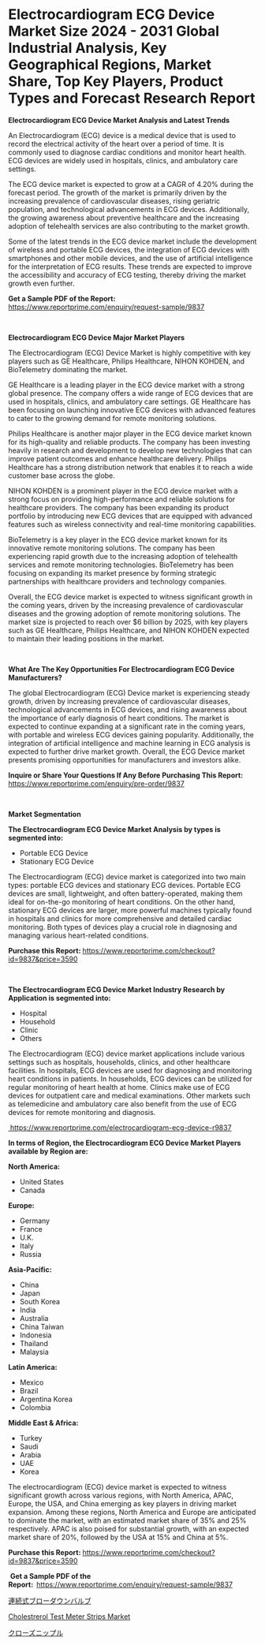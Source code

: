 <p><h1>Electrocardiogram ECG Device Market Size 2024 - 2031 Global Industrial Analysis, Key Geographical Regions, Market Share, Top Key Players, Product Types and Forecast Research Report</h1></p><p><strong>Electrocardiogram ECG Device Market Analysis and Latest Trends</strong></p>
<p><p>An Electrocardiogram (ECG) device is a medical device that is used to record the electrical activity of the heart over a period of time. It is commonly used to diagnose cardiac conditions and monitor heart health. ECG devices are widely used in hospitals, clinics, and ambulatory care settings.</p><p>The ECG device market is expected to grow at a CAGR of 4.20% during the forecast period. The growth of the market is primarily driven by the increasing prevalence of cardiovascular diseases, rising geriatric population, and technological advancements in ECG devices. Additionally, the growing awareness about preventive healthcare and the increasing adoption of telehealth services are also contributing to the market growth.</p><p>Some of the latest trends in the ECG device market include the development of wireless and portable ECG devices, the integration of ECG devices with smartphones and other mobile devices, and the use of artificial intelligence for the interpretation of ECG results. These trends are expected to improve the accessibility and accuracy of ECG testing, thereby driving the market growth even further.</p></p>
<p><strong>Get a Sample PDF of the Report:&nbsp;</strong> <a href="https://www.reportprime.com/enquiry/request-sample/9837">https://www.reportprime.com/enquiry/request-sample/9837</a></p>
<p>&nbsp;</p>
<p><strong>Electrocardiogram ECG Device Major Market Players</strong></p>
<p><p>The Electrocardiogram (ECG) Device Market is highly competitive with key players such as GE Healthcare, Philips Healthcare, NIHON KOHDEN, and BioTelemetry dominating the market. </p><p>GE Healthcare is a leading player in the ECG device market with a strong global presence. The company offers a wide range of ECG devices that are used in hospitals, clinics, and ambulatory care settings. GE Healthcare has been focusing on launching innovative ECG devices with advanced features to cater to the growing demand for remote monitoring solutions.</p><p>Philips Healthcare is another major player in the ECG device market known for its high-quality and reliable products. The company has been investing heavily in research and development to develop new technologies that can improve patient outcomes and enhance healthcare delivery. Philips Healthcare has a strong distribution network that enables it to reach a wide customer base across the globe.</p><p>NIHON KOHDEN is a prominent player in the ECG device market with a strong focus on providing high-performance and reliable solutions for healthcare providers. The company has been expanding its product portfolio by introducing new ECG devices that are equipped with advanced features such as wireless connectivity and real-time monitoring capabilities.</p><p>BioTelemetry is a key player in the ECG device market known for its innovative remote monitoring solutions. The company has been experiencing rapid growth due to the increasing adoption of telehealth services and remote monitoring technologies. BioTelemetry has been focusing on expanding its market presence by forming strategic partnerships with healthcare providers and technology companies.</p><p>Overall, the ECG device market is expected to witness significant growth in the coming years, driven by the increasing prevalence of cardiovascular diseases and the growing adoption of remote monitoring solutions. The market size is projected to reach over $6 billion by 2025, with key players such as GE Healthcare, Philips Healthcare, and NIHON KOHDEN expected to maintain their leading positions in the market.</p></p>
<p>&nbsp;</p>
<p><strong>What Are The Key Opportunities For Electrocardiogram ECG Device Manufacturers?</strong></p>
<p><p>The global Electrocardiogram (ECG) Device market is experiencing steady growth, driven by increasing prevalence of cardiovascular diseases, technological advancements in ECG devices, and rising awareness about the importance of early diagnosis of heart conditions. The market is expected to continue expanding at a significant rate in the coming years, with portable and wireless ECG devices gaining popularity. Additionally, the integration of artificial intelligence and machine learning in ECG analysis is expected to further drive market growth. Overall, the ECG Device market presents promising opportunities for manufacturers and investors alike.</p></p>
<p><strong>Inquire or Share Your Questions If Any Before Purchasing This Report:</strong> <a href="https://www.reportprime.com/enquiry/pre-order/9837">https://www.reportprime.com/enquiry/pre-order/9837</a></p>
<p>&nbsp;</p>
<p><strong>Market Segmentation</strong></p>
<p><strong>The Electrocardiogram ECG Device Market Analysis by types is segmented into:</strong></p>
<p><ul><li>Portable ECG Device</li><li>Stationary ECG Device</li></ul></p>
<p><p>The Electrocardiogram (ECG) device market is categorized into two main types: portable ECG devices and stationary ECG devices. Portable ECG devices are small, lightweight, and often battery-operated, making them ideal for on-the-go monitoring of heart conditions. On the other hand, stationary ECG devices are larger, more powerful machines typically found in hospitals and clinics for more comprehensive and detailed cardiac monitoring. Both types of devices play a crucial role in diagnosing and managing various heart-related conditions.</p></p>
<p><strong>Purchase this Report:&nbsp;</strong><a href="https://www.reportprime.com/checkout?id=9837&price=3590">https://www.reportprime.com/checkout?id=9837&price=3590</a></p>
<p>&nbsp;</p>
<p><strong>The Electrocardiogram ECG Device Market Industry Research by Application is segmented into:</strong></p>
<p><ul><li>Hospital</li><li>Household</li><li>Clinic</li><li>Others</li></ul></p>
<p><p>The Electrocardiogram (ECG) device market applications include various settings such as hospitals, households, clinics, and other healthcare facilities. In hospitals, ECG devices are used for diagnosing and monitoring heart conditions in patients. In households, ECG devices can be utilized for regular monitoring of heart health at home. Clinics make use of ECG devices for outpatient care and medical examinations. Other markets such as telemedicine and ambulatory care also benefit from the use of ECG devices for remote monitoring and diagnosis.</p></p>
<p><a href="https://www.reportprime.com/electrocardiogram-ecg-device-r9837">&nbsp;https://www.reportprime.com/electrocardiogram-ecg-device-r9837</a></p>
<p><strong>In terms of Region, the Electrocardiogram ECG Device Market Players available by Region are:</strong></p>
<p>
    <p> <strong> North America: </strong>
        <ul>
            <li>United States</li>
            <li>Canada</li>
        </ul>
        </p> 
    <p> <strong> Europe: </strong>
        <ul>
            <li>Germany</li>
            <li>France</li>
            <li>U.K.</li>
            <li>Italy</li>
            <li>Russia</li>
        </ul>
        </p> 
    <p> <strong> Asia-Pacific: </strong>
        <ul>
            <li>China</li>
            <li>Japan</li>
            <li>South Korea</li>
            <li>India</li>
            <li>Australia</li>
            <li>China Taiwan</li>
            <li>Indonesia</li>
            <li>Thailand</li>
            <li>Malaysia</li>
        </ul>
        </p> 
    <p> <strong> Latin America: </strong>
        <ul>
            <li>Mexico</li>
            <li>Brazil</li>
            <li>Argentina Korea</li>
            <li>Colombia</li>
        </ul>
        </p> 
    <p> <strong> Middle East & Africa: </strong>
        <ul>
            <li>Turkey</li>
            <li>Saudi</li>
            <li>Arabia</li>
            <li>UAE</li>
            <li>Korea</li>
        </ul>
    </p>
    </p>
<p><p>The electrocardiogram (ECG) device market is expected to witness significant growth across various regions, with North America, APAC, Europe, the USA, and China emerging as key players in driving market expansion. Among these regions, North America and Europe are anticipated to dominate the market, with an estimated market share of 35% and 25% respectively. APAC is also poised for substantial growth, with an expected market share of 20%, followed by the USA at 15% and China at 5%.</p></p>
<p><strong>Purchase this Report: </strong><a href="https://www.reportprime.com/checkout?id=9837&price=3590">https://www.reportprime.com/checkout?id=9837&price=3590</a></p>
<p>&nbsp;<strong>Get a Sample PDF of the Report:&nbsp;&nbsp;</strong><a href="https://www.reportprime.com/enquiry/request-sample/9837">https://www.reportprime.com/enquiry/request-sample/9837</a></p>
<p><strong></strong></p>
<p><p><a href="https://medium.com/@amandasantosxavier51/%E9%80%A3%E7%B6%9A%E6%94%BE%E6%B5%81%E5%BC%81%E5%B8%82%E5%A0%B4%E8%A6%8F%E6%A8%A1-%E5%B8%82%E5%A0%B4%E5%8B%95%E5%90%91%E3%81%A8%E5%B8%82%E5%A0%B4%E4%BA%88%E6%B8%AC-2024%E5%B9%B4%E3%81%8B%E3%82%892031%E5%B9%B4-345b0251b8b7">連続式ブローダウンバルブ</a></p><p><a href="https://github.com/RichRobinson5/Market-Research-Report-List-4/blob/main/cholestrerol-test-meter-strips-market.md">Cholestrerol Test Meter Strips Market</a></p><p><a href="https://medium.com/@ebbkautzer/2024%E5%B9%B4%E3%81%8B%E3%82%892031%E5%B9%B4%E3%81%BE%E3%81%A7%E3%81%AE%E8%BF%91%E3%81%84%E3%83%8B%E3%83%83%E3%83%97%E3%83%AB%E5%B8%82%E5%A0%B4%E3%82%B7%E3%82%A7%E3%82%A2%E3%81%AE%E9%80%B2%E5%8C%96%E3%81%A8%E5%B8%82%E5%A0%B4%E6%88%90%E9%95%B7%E3%83%88%E3%83%AC%E3%83%B3%E3%83%89-a0fd629301bc">クローズニップル</a></p></p>